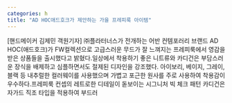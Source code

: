 ```yaml
---
categories: h
title: "AD HOC애드호크가 제안하는 가을 프레피룩 아이템"
---
```

[핸드메이커 김제민 객원기자] ㈜플라터너스가 전개하는 어반 컨템포러리 브랜드 AD HOC(애드호크)가 FW컬렉션으로 고급스러운 무드가 잘 느껴지는 프레피룩에서 영감을 받은 상품들을 출시했다고 밝혔다.일상에서 착용하기 좋은 니트류와 카디건은 부담스러운 장식을 배제하고 심플하면서도 절제된 디자인을 강조했다. 아이보리, 베이지, 그레이, 블랙 등 내추럴한 컬러웨이를 사용했으며 가볍고 포근한 원사를 주로 사용하여 착용감이 우수하다.프레피룩 컨셉의 레트로한 디테일이 돋보이는 시그니처 빅 체크 패턴 카디건은 자가드 직조 타입을 적용하여 부드러